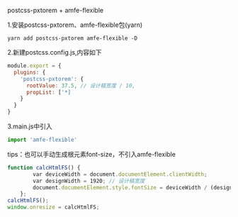 postcss-pxtorem + amfe-flexible

1.安装postcss-pxtorem、amfe-flexible包(yarn)
```shell
yarn add postcss-pxtorem amfe-flexible -D
```

2.新建postcss.config.js,内容如下
```js
module.export = {
  plugins: {
    'postcss-pxtorem': {
      rootValue: 37.5, // 设计稿宽度 / 10,
      propList: ['*]
    }
  }
}
```

3.main.js中引入
```js
import 'amfe-flexible'
```

tips：也可以手动生成根元素font-size，不引入amfe-flexible
```js
function calcHtmlFS() {
        var deviceWidth = document.documentElement.clientWidth;
        var designWidth = 1920; // 设计稿宽度
        document.documentElement.style.fontSize = deviceWidth / (designWidth / 100) + "px";
    };
calcHtmlFS();
window.onresize = calcHtmlFS;
```